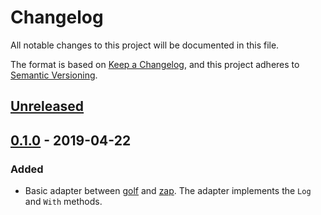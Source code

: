 # Changelog

All notable changes to this project will be documented in this file.

The format is based on [Keep
a Changelog](https://keepachangelog.com/en/1.0.0/), and this project
adheres to [Semantic Versioning](https://semver.org/spec/v2.0.0.html).

## [Unreleased]

## [0.1.0] - 2019-04-22

### Added

* Basic adapter between [golf](https://github.com/fhofherr/golf) and
  [zap](https://github.com/uber-go/zap). The adapter implements the
  `Log` and `With` methods.

[Unreleased]: https://github.com/fhofherr/golf-zap/compare/v0.1.0...HEAD
[0.1.0]: https://github.com/fhofherr/golf-zap/releases/tag/v0.1.0
